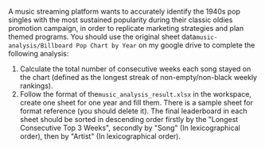 A music streaming platform wants to accurately identify the 1940s pop singles with the most sustained popularity during their classic oldies promotion campaign, in order to replicate marketing strategies and plan themed programs. You should use the original sheet data`music-analysis/Billboard Pop Chart by Year` on my google drive to complete the following analysis:

1. Calculate the total number of consecutive weeks each song stayed on the chart (defined as the longest streak of non-empty/non-black weekly rankings).
2. Follow the format of the`music_analysis_result.xlsx` in the workspace, create one sheet for one year and fill them. There is a sample sheet for format reference (you should delete it). The final leaderboard in each sheet should be sorted in descending order firstly by the "Longest Consecutive Top 3 Weeks", secondly by "Song" (In lexicographical order), then by "Artist" (In lexicographical order).

